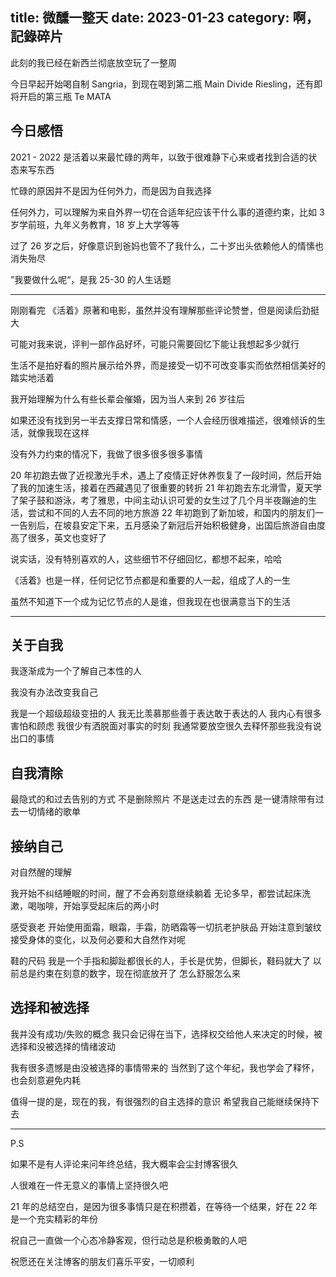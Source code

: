 title: 微醺一整天
date: 2023-01-23
category: 啊，記錄碎片
---

此刻的我已经在新西兰彻底放空玩了一整周

今日早起开始喝自制 Sangria，到现在喝到第二瓶 Main Divide Riesling，还有即将开启的第三瓶 Te MATA

<!-- more -->

## 今日感悟

2021 - 2022 是活着以来最忙碌的两年，以致于很难静下心来或者找到合适的状态来写东西

忙碌的原因并不是因为任何外力，而是因为自我选择

任何外力，可以理解为来自外界一切在合适年纪应该干什么事的道德约束，比如 3 岁学前班，九年义务教育，18 岁上大学等等

过了 26 岁之后，好像意识到爸妈也管不了我什么，二十岁出头依赖他人的情愫也消失殆尽

”我要做什么呢“，是我 25-30 的人生话题

---

刚刚看完 《活着》原著和电影，虽然并没有理解那些评论赞誉，但是阅读后劲挺大

可能对我来说，评判一部作品好坏，可能只需要回忆下能让我想起多少就行

生活不是拍好看的照片展示给外界，而是接受一切不可改变事实而依然相信美好的踏实地活着

我开始理解为什么有些长辈会催婚，因为当人来到 26 岁往后

如果还没有找到另一半去支撑日常和情感，一个人会经历很难描述，很难倾诉的生活，就像我现在这样

没有外力约束的情况下，我做了很多很多很多事情

20 年初跑去做了近视激光手术，遇上了疫情正好休养恢复了一段时间，然后开始了我的加速生活，接着在西藏遇见了很重要的转折
21 年初跑去东北滑雪，夏天学了架子鼓和游泳，考了雅思，中间主动认识可爱的女生过了几个月半夜蹦迪的生活，尝试和不同的人去不同的地方旅游
22 年初跑到了新加坡，和国内的朋友们一一告别后，在坡县安定下来，五月感染了新冠后开始积极健身，出国后旅游自由度高了很多，英文也变好了

说实话，没有特别喜欢的人，这些细节不仔细回忆，都想不起来，哈哈

《活着》也是一样，任何记忆节点都是和重要的人一起，组成了人的一生

虽然不知道下一个成为记忆节点的人是谁，但我现在也很满意当下的生活

---

## 关于自我

我逐渐成为一个了解自己本性的人

我没有办法改变我自己


我是一个超级超级变扭的人
我无比羡慕那些善于表达敢于表达的人
我内心有很多害怕和顾虑
我很少有洒脱面对事实的时刻
我通常要放空很久去释怀那些我没有说出口的事情


## 自我清除

最隐式的和过去告别的方式
不是删除照片
不是送走过去的东西
是一键清除带有过去一切情绪的歌单


## 接纳自己

对自然醒的理解

我开始不纠结睡眠的时间，醒了不会再刻意继续躺着
无论多早，都尝试起床洗漱，喝咖啡，开始享受起床后的两小时

感受衰老
开始使用面霜，眼霜，手霜，防晒霜等一切抗老护肤品
开始注意到皱纹
接受身体的变化，以及何必要和大自然作对呢

鞋的尺码
我是一个手指和脚趾都很长的人，手长是优势，但脚长，鞋码就大了
以前总是约束在刻意的数字，现在彻底放开了
怎么舒服怎么来


## 选择和被选择

我并没有成功/失败的概念
我只会记得在当下，选择权交给他人来决定的时候，被选择和没被选择的情绪波动

我有很多遗憾是由没被选择的事情带来的
当然到了这个年纪，我也学会了释怀，也会刻意避免内耗

值得一提的是，现在的我，有很强烈的自主选择的意识
希望我自己能继续保持下去


---

P.S

如果不是有人评论来问年终总结，我大概率会尘封博客很久

人很难在一件无意义的事情上坚持很久吧

21 年的总结空白，是因为很多事情只是在积攒着，在等待一个结果，好在 22 年是一个充实精彩的年份

祝自己一直做一个心态冷静客观，但行动总是积极勇敢的人吧

祝愿还在关注博客的朋友们喜乐平安，一切顺利

